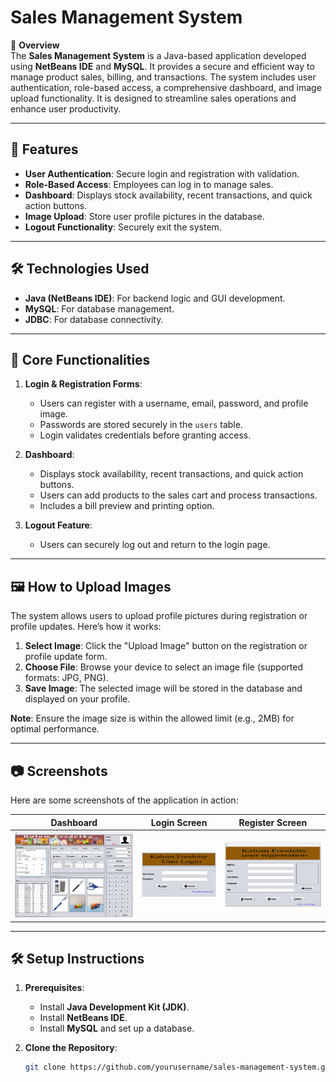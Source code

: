 # Sales Management System

📌 **Overview**  
The **Sales Management System** is a Java-based application developed using **NetBeans IDE** and **MySQL**. It provides a secure and efficient way to manage product sales, billing, and transactions. The system includes user authentication, role-based access, a comprehensive dashboard, and image upload functionality. It is designed to streamline sales operations and enhance user productivity.

---

## 🚀 **Features**  
- **User Authentication**: Secure login and registration with validation.  
- **Role-Based Access**: Employees can log in to manage sales.  
- **Dashboard**: Displays stock availability, recent transactions, and quick action buttons.  
- **Image Upload**: Store user profile pictures in the database.  
- **Logout Functionality**: Securely exit the system.  

---

## 🛠️ **Technologies Used**  
- **Java (NetBeans IDE)**: For backend logic and GUI development.  
- **MySQL**: For database management.  
- **JDBC**: For database connectivity.  

---

## 🔧 **Core Functionalities**  
1. **Login & Registration Forms**:  
   - Users can register with a username, email, password, and profile image.  
   - Passwords are stored securely in the `users` table.  
   - Login validates credentials before granting access.  

2. **Dashboard**:  
   - Displays stock availability, recent transactions, and quick action buttons.  
   - Users can add products to the sales cart and process transactions.  
   - Includes a bill preview and printing option.  

3. **Logout Feature**:  
   - Users can securely log out and return to the login page.  

---

## 🖼️ **How to Upload Images**  
The system allows users to upload profile pictures during registration or profile updates. Here’s how it works:  
1. **Select Image**: Click the "Upload Image" button on the registration or profile update form.  
2. **Choose File**: Browse your device to select an image file (supported formats: JPG, PNG).  
3. **Save Image**: The selected image will be stored in the database and displayed on your profile.  

**Note**: Ensure the image size is within the allowed limit (e.g., 2MB) for optimal performance.  

---

## 📷 **Screenshots**  
Here are some screenshots of the application in action:  

| **Dashboard** | **Login Screen** | **Register Screen** |  
|---------------|------------------|---------------------|  
| ![Dashboard](screenshots/de2.png) | ![Login](screenshots/de2l.png) | ![Register](screenshots/de2r.png) |  

---

## 🛠️ **Setup Instructions**  
1. **Prerequisites**:  
   - Install **Java Development Kit (JDK)**.  
   - Install **NetBeans IDE**.  
   - Install **MySQL** and set up a database.  

2. **Clone the Repository**:  
   ```bash
   git clone https://github.com/yourusername/sales-management-system.git
